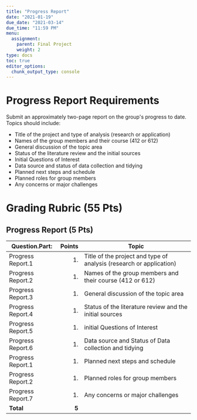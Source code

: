 ```yaml
---
title: "Progress Report"
date: "2021-01-19"
due_date: "2021-03-14"
due_time: "11:59 PM"
menu:
  assignment:
    parent: Final Project
    weight: 2
type: docs
toc: true
editor_options: 
  chunk_output_type: console
---
```



# Progress Report Requirements
Submit an approximately two-page report on the group's progress to date. Topics should include: 

- Title of the project and type of analysis (research or application)
- Names of the group members and their course (412 or 612) 
- General discussion of the topic area
- Status of the literature review and the initial sources
- Initial Questions of Interest
- Data source and status of data collection and tidying
- Planned next steps and schedule
- Planned roles for group members
- Any concerns or major challenges

# Grading Rubric (55 Pts)

## Progress Report (5 Pts)
|Question.Part:|Points|Topic|
|------|--:|-------------|
|Progress Report.1|1.|Title of the project and type of analysis (research or application)|
|Progress Report.2|1.|Names of the group members and their course (412 or 612)|
|Progress Report.3|1.|General discussion of the topic area|
|Progress Report.4|1.|Status of the literature review and the initial sources|
|Progress Report.5|1.|initial Questions of Interest|
|Progress Report.6|1.|Data source and Status of Data collection and tidying|
|Progress Report.1|1.|Planned next steps and schedule|
|Progress Report.2|1.|Planned roles for group members|
|Progress Report.7|1.|Any concerns or major challenges|
|**Total**|**5**||
